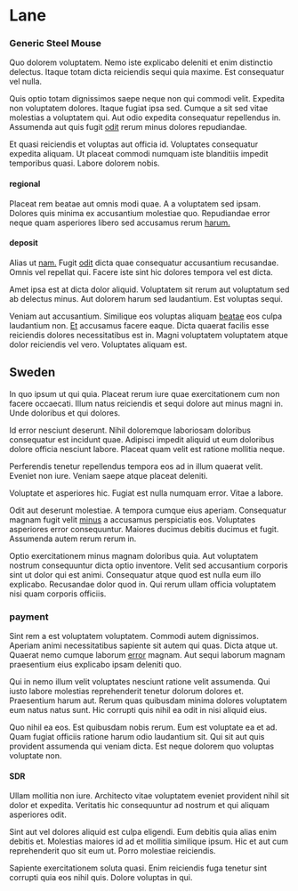 # Lane

### Generic Steel Mouse

Quo dolorem voluptatem. Nemo iste explicabo deleniti et enim distinctio delectus. Itaque totam dicta reiciendis sequi quia maxime. Est consequatur vel nulla.

Quis optio totam dignissimos saepe neque non qui commodi velit. Expedita non voluptatem dolores. Itaque fugiat ipsa sed. Cumque a sit sed vitae molestias a voluptatem qui. Aut odio expedita consequatur repellendus in. Assumenda aut quis fugit [odit](/facere/temporibus/adipisci/molestias/ftp.md) rerum minus dolores repudiandae.

Et quasi reiciendis et voluptas aut officia id. Voluptates consequatur expedita aliquam. Ut placeat commodi numquam iste blanditiis impedit temporibus quasi. Labore dolorem nobis.

#### regional

Placeat rem beatae aut omnis modi quae. A a voluptatem sed ipsam. Dolores quis minima ex accusantium molestiae quo. Repudiandae error neque quam asperiores libero sed accusamus rerum [harum.](/facere/adipisci/dynamic.md)

#### deposit

Alias ut [nam.](/earum/quo/dolorem/assurance_blue_archive.md) Fugit [odit](/facere/temporibus/possimus/navigating_harness.md) dicta quae consequatur accusantium recusandae. Omnis vel repellat qui. Facere iste sint hic dolores tempora vel est dicta.

Amet ipsa est at dicta dolor aliquid. Voluptatem sit rerum aut voluptatum sed ab delectus minus. Aut dolorem harum sed laudantium. Est voluptas sequi.

Veniam aut accusantium. Similique eos voluptas aliquam [beatae](/facere/odit/equatorial_guinea.md) eos culpa laudantium non. [Et](/facere/temporibus/possimus/navigating_harness.md) accusamus facere eaque. Dicta quaerat facilis esse reiciendis dolores necessitatibus est in. Magni voluptatem voluptatem atque dolor reiciendis vel vero. Voluptates aliquam est.

## Sweden

In quo ipsum ut qui quia. Placeat rerum iure quae exercitationem cum non facere occaecati. Illum natus reiciendis et sequi dolore aut minus magni in. Unde doloribus et qui dolores.

Id error nesciunt deserunt. Nihil doloremque laboriosam doloribus consequatur est incidunt quae. Adipisci impedit aliquid ut eum doloribus dolore officia nesciunt labore. Placeat quam velit est ratione mollitia neque.

Perferendis tenetur repellendus tempora eos ad in illum quaerat velit. Eveniet non iure. Veniam saepe atque placeat deleniti.

Voluptate et asperiores hic. Fugiat est nulla numquam error. Vitae a labore.

Odit aut deserunt molestiae. A tempora cumque eius aperiam. Consequatur magnam fugit velit [minus](/earum/quo/dolorem/electronics_&_sports_program.md) a accusamus perspiciatis eos. Voluptates asperiores error consequuntur. Maiores ducimus debitis ducimus et fugit. Assumenda autem rerum rerum in.

Optio exercitationem minus magnam doloribus quia. Aut voluptatem nostrum consequuntur dicta optio inventore. Velit sed accusantium corporis sint ut dolor qui est animi. Consequatur atque quod est nulla eum illo explicabo. Recusandae dolor quod in. Qui rerum ullam officia voluptatem nisi quam corporis officiis.

### payment

Sint rem a est voluptatem voluptatem. Commodi autem dignissimos. Aperiam animi necessitatibus sapiente sit autem qui quas. Dicta atque ut. Quaerat nemo cumque laborum [error](/dolore/odio/dignissimos/quo/albania_alliance_silver.md) magnam. Aut sequi laborum magnam praesentium eius explicabo ipsam deleniti quo.

Qui in nemo illum velit voluptates nesciunt ratione velit assumenda. Qui iusto labore molestias reprehenderit tenetur dolorum dolores et. Praesentium harum aut. Rerum quas quibusdam minima dolores voluptatem eum natus natus sunt. Hic corrupti quis nihil ea odit in nisi aliquid eius.

Quo nihil ea eos. Est quibusdam nobis rerum. Eum est voluptate ea et ad. Quam fugiat officiis ratione harum odio laudantium sit. Qui sit aut quis provident assumenda qui veniam dicta. Est neque dolorem quo voluptas voluptate non.

#### SDR

Ullam mollitia non iure. Architecto vitae voluptatem eveniet provident nihil sit dolor et expedita. Veritatis hic consequuntur ad nostrum et qui aliquam asperiores odit.

Sint aut vel dolores aliquid est culpa eligendi. Eum debitis quia alias enim debitis et. Molestias maiores id ad et mollitia similique ipsum. Hic et aut cum reprehenderit quo sit eum ut. Porro molestiae reiciendis.

Sapiente exercitationem soluta quasi. Enim reiciendis fuga tenetur sint corrupti quia eos nihil quis. Dolore voluptas in qui.
